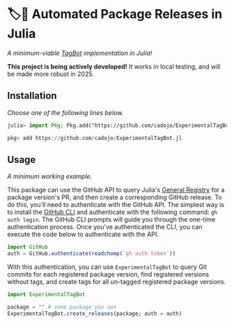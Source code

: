 # 🏷️🤖 Automated Package Releases in Julia

_A minimum-viable [TagBot](https://github.com/JuliaRegistries/TagBot) implementation in Julia!_

**This project is being actively developed!** It works in local testing, and will be made more robust in 2025.

## Installation

_Choose one of the following lines below._

```julia
julia> import Pkg; Pkg.add("https://github.com/cadojo/ExperimentalTagBot.jl")
```

```julia
pkg> add https://github.com/cadojo/ExperimentalTagBot.jl
```

## Usage

_A minimum working example._

This package can use the GitHub API to query Julia's [General Registry](https://github.com/JuliaRegistries/General) for a package version's PR, and then create a corresponding GitHub release.
To do this, you'll need to authenticate with the GitHub API. 
The simplest way is to install the [GitHub CLI](https://cli.github.com) and authenticate with the following command: `gh auth login`. 
The GitHub CLI prompts will guide you through the one-time authentication process.
Once you've authenticated the CLI, you can execute the code below to authenticate with the API.

```julia
import GitHub 
auth = GitHub.authenticate(readchomp(`gh auth token`))
```

With this authentication, you can use `ExperimentalTagBot` to query Git commits for each registered package version, find registered versions without tags, and create tags for all un-tagged registered package versions.

```julia
import ExperimentalTagBot

package = "" # some package you own
ExperimentalTagBot.create_releases(package; auth = auth)
```


